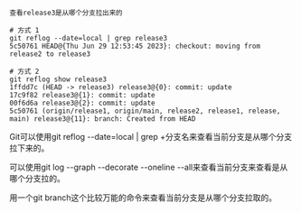 ```
查看release3是从哪个分支拉出来的

# 方式 1
git reflog --date=local | grep release3
5c50761 HEAD@{Thu Jun 29 12:53:45 2023}: checkout: moving from release2 to release3

# 方式 2
git reflog show release3
1ffdd7c (HEAD -> release3) release3@{0}: commit: update
17c9f82 release3@{1}: commit: update
00f6d6a release3@{2}: commit: update
5c50761 (origin/release1, origin/main, release2, release1, release, main) release3@{11}: branch: Created from HEAD

```

Git可以使用git reflog --date=local | grep +分支名来查看当前分支是从哪个分支拉下来的。

可以使用git log --graph --decorate --oneline --all来查看当前分支来查看是从哪个分支拉的。

用一个git branch这个比较万能的命令来查看当前分支是从哪个分支拉取的。